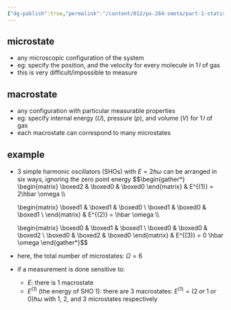 ```yaml
---
{"dg-publish":true,"permalink":"/content/012/px-284-smeto/part-1-statistical-mechanics/b-introduction/px-284-b2-microstates-and-macrostates/","noteIcon":"1","created":"2025-08-27T13:14:15.550+01:00","updated":"2024-12-23T20:35:29.000+00:00"}
---
```


## microstate
- any microscopic configuration of the system
- eg: specify the position, and the velocity for every molecule in $1\,l$ of gas
- this is very difficult/impossible to measure
## macrostate
- any configuration with particular measurable properties
- eg: specify internal energy ${} (U)$, pressure $(p)$, and volume $(V)$ for $1\,l$ of gas
- each macrostate can correspond to many microstates
## example
- 3 simple harmonic oscillators (SHOs) with $E=2\hbar\omega$ can be arranged in six ways, ignoring the zero point energy
$$\begin{gather*}
	\begin{matrix}
	    \boxed2  & \boxed0 & \boxed0
	\end{matrix} & E^{(1)} = 2\hbar \omega \\\\
	
    \begin{matrix}
        \boxed1 & \boxed1 & \boxed0 \\ 
        \boxed1 & \boxed0 & \boxed1 \\ 
    \end{matrix} &  E^{(2)} = \hbar \omega \\\\
    
    \begin{matrix}
        \boxed0 & \boxed1 & \boxed1 \\
        \boxed0 & \boxed0 & \boxed2 \\ 
        \boxed0 & \boxed2 & \boxed0
    \end{matrix} & E^{(3)} = 0 \hbar \omega
\end{gather*}$$
- here, the total number of microstates: ${} \Omega=6 {}$
- if a measurement is done sensitive to:
	- $E:$ there is $1$ macrostate
	- $E^{(1)}$ (the energy of SHO 1): there are 3 macrostates: $E^{(1)} = (2\;or\;1\;or\;0)\hbar \omega$ with 1, 2, and 3 microstates respectively
